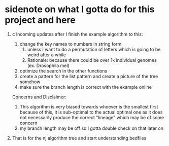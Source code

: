 # sidenote on what I gotta do for this project and here
1. c
    Incoming updates after I finish the example algorithm to this: 
    1. change the key names to numbers in string form 
        1. unless I want to do a permutation of letters which is going to be weird after a while 
        2. Rationale: because there could be over 1k individual genomes (ex. Drosophila mel)
    2. optimize the search in the other functions
    3. create a pattern for the list pattern and create a picture of the tree somehow
    4. make sure the branch length is correct with the example online 

    Concerns and Disclaimer: 
    1. This algorithm is very biased towards whoever is the smallest first
        because of this, it is sub-optimal to the actual optimal one as it does not necessarily produce the correct "lineage" which may
        be of some concern
    2. my branch length may be off so I gotta double check on that later on 
1. That is for the nj algorithm tree and start understanding bedfiles